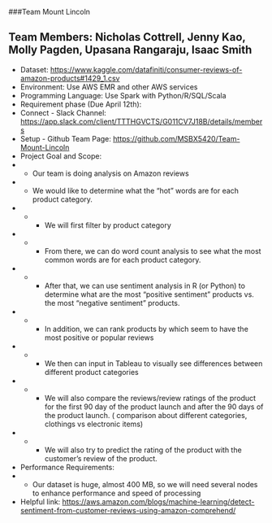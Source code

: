 ###Team Mount Lincoln
## Team Members: Nicholas Cottrell, Jenny Kao, Molly Pagden, Upasana Rangaraju, Isaac Smith
- Dataset: https://www.kaggle.com/datafiniti/consumer-reviews-of-amazon-products#1429_1.csv
- Environment: Use AWS EMR and other AWS services
- Programming Language: Use Spark with Python/R/SQL/Scala
- Requirement phase (Due April 12th): 
- Connect - Slack Channel: https://app.slack.com/client/TTTHGVCTS/G011CV7J18B/details/members
- Setup - Github Team Page: https://github.com/MSBX5420/Team-Mount-Lincoln
- Project Goal and Scope:
- - Our team is doing analysis on Amazon reviews
- -	We would like to determine what the “hot” words are for each product category. 
- - - We will first filter by product category
- - - From there, we can do word count analysis to see what the most common words are for each product category. 
- - - After that, we can use sentiment analysis in R (or Python) to determine what are the most “positive sentiment” products vs. the most “negative sentiment” products. 
- - - In addition, we can rank products by which seem to have the most positive or popular reviews
- - - We then can input in Tableau to visually see differences between different product categories
- - - We will also compare the reviews/review ratings  of the product for the first 90 day of the product launch and after the 90 days of the product launch. ( comparison about different categories, clothings vs electronic items)  
- - - We will also try to predict the rating of the product with the customer’s review of the product. 
- Performance Requirements:
- - Our dataset is huge, almost 400 MB, so we will need several nodes to enhance performance and speed of processing
-	Helpful link:
https://aws.amazon.com/blogs/machine-learning/detect-sentiment-from-customer-reviews-using-amazon-comprehend/

